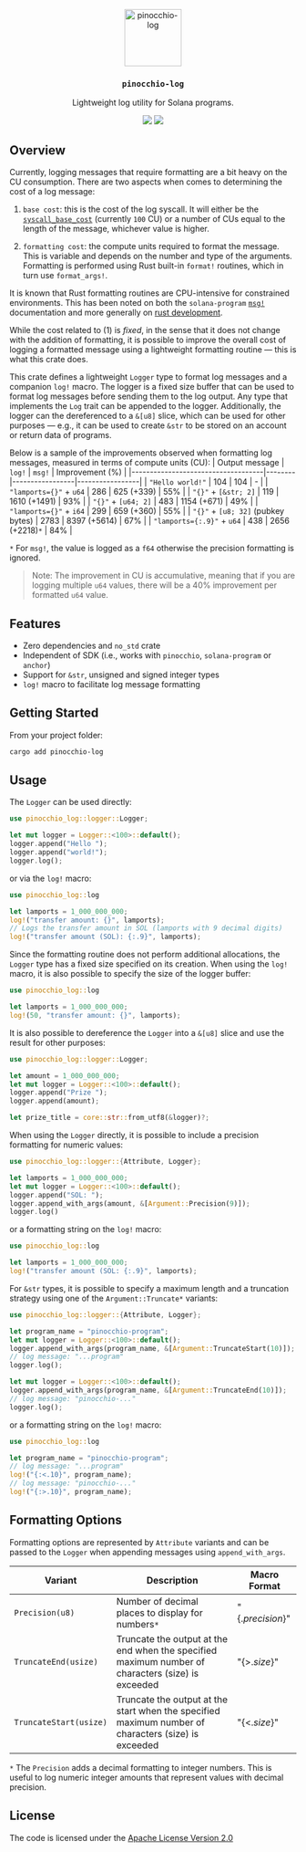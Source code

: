 <p align="center">
 <img alt="pinocchio-log" src="https://github.com/user-attachments/assets/4048fe96-9096-4441-85c3-5deffeb089a6" height="100"/>
</p>
<h3 align="center">
  <code>pinocchio-log</code>
</h3>
<p align="center">
 Lightweight log utility for Solana programs.
</p>
<p align="center">
  <a href="https://crates.io/crates/pinocchio-log"><img src="https://img.shields.io/crates/v/pinocchio-log?logo=rust" /></a>
  <a href="https://docs.rs/pinocchio-log"><img src="https://img.shields.io/docsrs/pinocchio-log?logo=docsdotrs" /></a>
</p>

## Overview

Currently, logging messages that require formatting are a bit heavy on the CU consumption. There are two aspects when comes to determining the cost of a log message:

1. `base cost`: this is the cost of the log syscall. It will either be the [`syscall_base_cost`](https://github.com/anza-xyz/agave/blob/master/compute-budget/src/compute_budget.rs#L167) (currently `100` CU) or a number of CUs equal to the length of the message, whichever value is higher.

2. `formatting cost`: the compute units required to format the message. This is variable and depends on the number and type of the arguments. Formatting is performed using Rust built-in `format!` routines, which in turn use `format_args!`.

It is known that Rust formatting routines are CPU-intensive for constrained environments. This has been noted on both the `solana-program` [`msg!`](https://docs.rs/solana-program/latest/solana_program/macro.msg.html) documentation and more generally on [rust development](https://github.com/rust-lang/rust/issues/99012).

While the cost related to (1) is *fixed*, in the sense that it does not change with the addition of formatting, it is possible to improve the overall cost of logging a formatted message using a lightweight formatting routine &mdash; this is what this crate does.

This crate defines a lightweight `Logger` type to format log messages and a companion `log!` macro. The logger is a fixed size buffer that can be used to format log messages before sending them to the log output. Any type that implements the `Log` trait can be appended to the logger. Additionally, the logger can the dereferenced to a `&[u8]` slice, which can be used for other purposes &mdash; e.g., it can be used to create `&str` to be stored on an account or return data of programs.

Below is a sample of the improvements observed when formatting log messages, measured in terms of compute units (CU):
| Output message                      | `log!` | `msg!`          | Improvement (%) |
|------------------------------------|--------|-----------------|-----------------|
| `"Hello world!"`                   | 104    | 104             | -               |
| `"lamports={}"` + `u64`            | 286    | 625 (+339)      | 55%             |
| `"{}"` + `[&str; 2]`               | 119    | 1610 (+1491)    | 93%             |
| `"{}"` + `[u64; 2]`                | 483    | 1154 (+671)     | 49%             |
| `"lamports={}"` + `i64`            | 299    | 659 (+360)      | 55%             |
| `"{}"` + `[u8; 32]` (pubkey bytes) | 2783   | 8397 (+5614)    | 67%             |
| `"lamports={:.9}"` + `u64`         | 438    | 2656 (+2218)`*` | 84%             |

`*` For `msg!`, the value is logged as a `f64` otherwise the precision formatting is ignored.

> Note: The improvement in CU is accumulative, meaning that if you are logging multiple `u64` values, there will be a 40% improvement per formatted `u64` value.

## Features

* Zero dependencies and `no_std` crate
* Independent of SDK (i.e., works with `pinocchio`, `solana-program` or `anchor`)
* Support for `&str`, unsigned and signed integer types
* `log!` macro to facilitate log message formatting

## Getting Started

From your project folder:
```bash
cargo add pinocchio-log
```

## Usage

The `Logger` can be used directly:
```rust
use pinocchio_log::logger::Logger;

let mut logger = Logger::<100>::default();
logger.append("Hello ");
logger.append("world!");
logger.log();
```

 or via the `log!` macro:
 ```rust
use pinocchio_log::log

let lamports = 1_000_000_000;
log!("transfer amount: {}", lamports);
// Logs the transfer amount in SOL (lamports with 9 decimal digits)
log!("transfer amount (SOL): {:.9}", lamports);
```

Since the formatting routine does not perform additional allocations, the `Logger` type has a fixed size specified on its creation. When using the `log!` macro, it is also possible to specify the size of the logger buffer:

```rust
use pinocchio_log::log

let lamports = 1_000_000_000;
log!(50, "transfer amount: {}", lamports);
```

It is also possible to dereference the `Logger` into a `&[u8]` slice and use the result for other purposes:
```rust
use pinocchio_log::logger::Logger;

let amount = 1_000_000_000;
let mut logger = Logger::<100>::default();
logger.append("Prize ");
logger.append(amount);

let prize_title = core::str::from_utf8(&logger)?;
```

When using the `Logger` directly, it is possible to include a precision formatting for numeric values:
```rust
use pinocchio_log::logger::{Attribute, Logger};

let lamports = 1_000_000_000;
let mut logger = Logger::<100>::default();
logger.append("SOL: ");
logger.append_with_args(amount, &[Argument::Precision(9)]);
logger.log()
```

or a formatting string on the `log!` macro:
```rust
use pinocchio_log::log

let lamports = 1_000_000_000;
log!("transfer amount (SOL: {:.9}", lamports);
```

For `&str` types, it is possible to specify a maximum length and a truncation strategy using one of the `Argument::Truncate*` variants:
```rust
use pinocchio_log::logger::{Attribute, Logger};

let program_name = "pinocchio-program";
let mut logger = Logger::<100>::default();
logger.append_with_args(program_name, &[Argument::TruncateStart(10)]);
// log message: "...program"
logger.log();

let mut logger = Logger::<100>::default();
logger.append_with_args(program_name, &[Argument::TruncateEnd(10)]);
// log message: "pinocchio-..."
logger.log();
```

or a formatting string on the `log!` macro:
```rust
use pinocchio_log::log

let program_name = "pinocchio-program";
// log message: "...program"
log!("{:<.10}", program_name); 
// log message: "pinocchio-..."
log!("{:>.10}", program_name); 
```

## Formatting Options

Formatting options are represented by `Attribute` variants and can be passed to the `Logger` when appending messages using `append_with_args`.

| Variant                | Description                                     | Macro Format     |
| ---------------------- | ----------------------------------------------- | ---------------- |
| `Precision(u8)`        | Number of decimal places to display for numbers`*` | "{.*precision*}" |
| `TruncateEnd(usize)`   | Truncate the output at the end when the specified maximum number of characters (size) is exceeded | "{>.*size*}"     |
| `TruncateStart(usize)` | Truncate the output at the start when the specified maximum number of characters (size) is exceeded | "{<.*size*}"     |

`*` The `Precision` adds a decimal formatting to integer numbers. This is useful to log numeric integer amounts that represent values with decimal precision.

## License

The code is licensed under the [Apache License Version 2.0](LICENSE)
